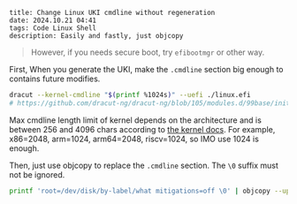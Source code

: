 ```
title: Change Linux UKI cmdline without regeneration
date: 2024.10.21 04:41
tags: Code Linux Shell
description: Easily and fastly, just objcopy
```

> However, if you needs secure boot, try `efibootmgr` or other way.

First, When you generate the UKI, make the `.cmdline` section big enough to contains future modifies.

```sh
dracut --kernel-cmdline "$(printf %1024s)" --uefi ./linux.efi
# https://github.com/dracut-ng/dracut-ng/blob/105/modules.d/99base/init.sh#L332
```

Max cmdline length limit of kernel depends on the architecture and is between 256 and 4096 chars according to [the kernel docs](https://github.com/torvalds/linux/blob/v6.11/Documentation/admin-guide/kernel-parameters.rst). For example, x86=2048, arm=1024, arm64=2048, riscv=1024, so IMO use 1024 is enough.

Then, just use objcopy to replace the `.cmdline` section. The `\0` suffix must not be ignored.

```sh
printf 'root=/dev/disk/by-label/what mitigations=off \0' | objcopy --update-section .cmdline=/dev/stdin ./linux.efi
```
